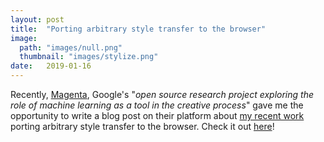 ```yaml
---
layout: post
title:  "Porting arbitrary style transfer to the browser"
image: 
  path: "images/null.png"
  thumbnail: "images/stylize.png"
date:   2019-01-16
---
```

Recently, [Magenta][magenta], Google's "*open source research project exploring the role of machine learning as a tool in the creative process*" gave me the opportunity to write a blog post on their platform about [my recent work][gh-demo] porting arbitrary style transfer to the browser. Check it out [here][blog-post]!

[magenta]: https://magenta.tensorflow.org/
[gh-demo]: https://github.com/reiinakano/arbitrary-image-stylization-tfjs
[blog-post]: https://magenta.tensorflow.org/blog/2018/12/20/style-transfer-js/

